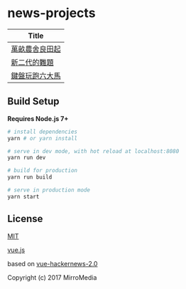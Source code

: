 # news-projects

| Title |
|--------------------------------------------------------------|
| [萬畝農舍良田起](https://www.readr.tw/project/farmhouse) |
| [新二代的難題](https://www.readr.tw/project/newtype) |
| [鍵盤玩跑六大馬](https://www.readr.tw/project/marathon) |

## Build Setup

**Requires Node.js 7+**

``` bash
# install dependencies
yarn # or yarn install

# serve in dev mode, with hot reload at localhost:8080
yarn run dev

# build for production
yarn run build

# serve in production mode
yarn start
```

## License

[MIT](http://opensource.org/licenses/MIT)

[vue.js](https://vuejs.org/)

based on [vue-hackernews-2.0](https://github.com/vuejs/vue-hackernews-2.0)

Copyright (c) 2017 MirroMedia
